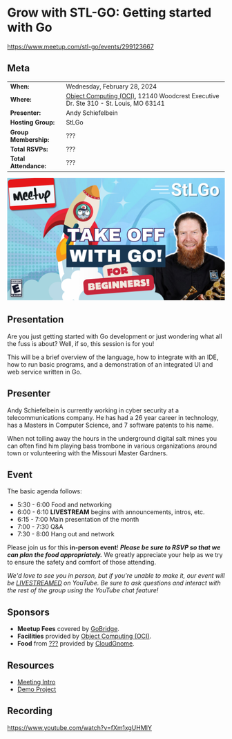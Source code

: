 # Grow with STL-GO: Getting started with Go

https://www.meetup.com/stl-go/events/299123667

## Meta 
| | |
| --- | --- |
| **When:** | Wednesday, February 28, 2024 |
| **Where:** | [Object Computing (OCI)](https://objectcomputing.com/), 12140 Woodcrest Executive Dr. Ste 310 - St. Louis, MO 63141 |
| **Presenter:** | Andy Schiefelbein |
| **Hosting Group:** | StLGo |
| **Group Membership:** | ??? |
| **Total RSVPs:** | ??? |
| **Total Attendance:** | ??? |

![](images/grow-with-stl-go.png)

## Presentation
Are you just getting started with Go development or just wondering what all the fuss is about? Well, if so, this session is for you!

This will be a brief overview of the language, how to integrate with an IDE, how to run basic programs, and a demonstration of an integrated UI and web service written in Go.

## Presenter
Andy Schiefelbein is currently working in cyber security at a telecommunications company. He has had a 26 year career in technology, has a Masters in Computer Science, and 7 software patents to his name.

When not toiling away the hours in the underground digital salt mines you can often find him playing bass trombone in various organizations around town or volunteering with the Missouri Master Gardners.

## Event
The basic agenda follows:
* 5:30 - 6:00 Food and networking
* 6:00 - 6:10 **LIVESTREAM** begins with announcements, intros, etc.
* 6:15 - 7:00 Main presentation of the month
* 7:00 - 7:30 Q&A
* 7:30 - 8:00 Hang out and network

Please join us for this **in-person event**! **_Please be sure to RSVP so that we can plan the food appropriately._** We greatly appreciate your help as we try to ensure the safety and comfort of those attending.

_We'd love to see you in person, but if you're unable to make it, our event will be [LIVESTREAMED](https://www.youtube.com/watch?v=fXm1xgUHMIY) on YouTube. Be sure to ask questions and interact with the rest of the group using the YouTube chat feature!_

## Sponsors
* **Meetup Fees** covered by [GoBridge](https://github.com/gobridge/).
* **Facilities** provided by [Object Computing (OCI)](https://objectcomputing.com/).
* **Food** from [???]() provided by [CloudGnome](https://cloudgnome.dev/).

## Resources
* [Meeting Intro](Meeting-Intro.pdf)
* [Demo Project](https://github.com/stlgo/grow-with-stl-go)

## Recording

https://www.youtube.com/watch?v=fXm1xgUHMIY
